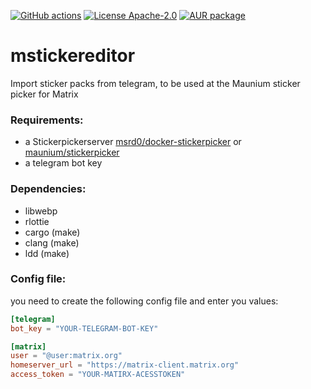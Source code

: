 [![GitHub actions](https://github.com/Lukas1818/mstickereditor/workflows/Rust/badge.svg)](https://github.com/Lukas1818/mstickereditor/actions?query=workflow%3ARust)
[![License Apache-2.0](https://img.shields.io/badge/license-Apache--2.0-blue.svg)](https://www.apache.org/licenses/LICENSE-2.0)
[![AUR package](https://repology.org/badge/version-for-repo/aur/mstickereditor.svg)](https://aur.archlinux.org/packages/mstickereditor/)

# mstickereditor
Import sticker packs from telegram, to be used at the Maunium sticker picker for Matrix


### Requirements:
* a Stickerpickerserver [msrd0/docker-stickerpicker](https://github.com/msrd0/docker-stickerpicker) or [maunium/stickerpicker](https://github.com/maunium/stickerpicker)
* a telegram bot key

### Dependencies:
* libwebp
* rlottie
* cargo (make)
* clang (make)
* ldd (make)


### Config file:
you need to create the following config file and enter you values:
```toml
[telegram]
bot_key = "YOUR-TELEGRAM-BOT-KEY"

[matrix]
user = "@user:matrix.org"
homeserver_url = "https://matrix-client.matrix.org"
access_token = "YOUR-MATIRX-ACESSTOKEN"
```
